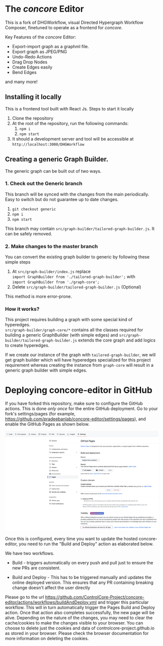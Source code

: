 # The _concore_ Editor

This is a fork of DHGWorkflow, visual Directed Hypergraph Workflow Composer, finetuned to operate as a frontend for _concore_.

Key Features of the _concore_ Editor:
* Export-import graph as a graphml file.
* Export graph as JPEG/PNG
* Undo-Redo Actions
* Drag Drop Nodes
* Create Edges easily
* Bend Edges

and many more!


## Installing it locally
This is a frontend tool built with React Js.
Steps to start it locally
1. Clone the repository
2. At the root of the repository, run the following commands:
    1. `npm i`
    2. `npm start`
3. It should a development server and tool will be accessible at
    `http://localhost:3000/DHGWorkflow`

## Creating a generic Graph Builder.

The generic graph can be built out of two ways.

### 1. Check out the Generic branch
This branch will be synced with the changes from the main periodically. Easy to switch but do not guarantee up to date changes.
1. `git checkout generic`
2. `npm i`
3. `npm start`

This branch may contain `src/graph-builder/tailored-graph-builder.js`. It can be safely removed.

### 2. Make changes to the master branch
You can convert the existing graph builder to generic by following these simple steps

1. At `src/graph-builder/index.js` replace   
`import GraphBuilder from './tailored-graph-builder';` with  
`import GraphBuilder from './graph-core';`
2. Delete `src/graph-builder/tailored-graph-builder.js` (Optional)

This method is more error-prone.

### How it works?
This project requires building a graph with some special kind of hyperedges.  
`src/graph-builder/graph-core/*` contains all the classes required for building a generic GraphBuilder (with simple edges) and `src/graph-builder/tailored-graph-builder.js` extends the core graph and add logics to create hyperedges.

If we create our instance of the graph with `tailored-graph-builder`, we will get graph builder which will have hyperedges specialized for this project requirement whereas creating the instance from `graph-core` will result in a generic graph builder with simple edges.

# Deploying concore-editor in GitHub

If you have forked this repository, make sure to configure the GitHub actions. This is done *only once* for the entire GitHub deployment. Go to your fork's settings/pages (for example, https://github.com/pradeebanlab/concore-editor/settings/pages), and enable the GitHub Pages as shown below.

![The Pages Configuration](figures/github-pages.png)

Once this is configured, every time you want to update the hosted concore-editor, you need to run the "Build and Deploy" action as elaborated below.

We have two workflows.

* Build - triggers automatically on every push and pull just to ensure the new PRs are consistent.

* Build and Deploy - This has to be triggered manually and updates the online deployed version. This ensures that any PR containing breaking change doesn't affect the user directly
 

Please go to the url https://github.com/ControlCore-Project/concore-editor/actions/workflows/buildAndDeploy.yml and trigger this particular workflow. This will in turn automatically trigger the Pages Build and Deploy action. Once that action also completes successfully, the new page will be alive. Depending on the nature of the changes, you may need to clear the cache/cookies to make the changes visible to your browser. You can choose to delete just the cookies and data of controlcore-project.github.io as stored in your browser. Please check the browser documentation for more information on deleting the cookies.
 
